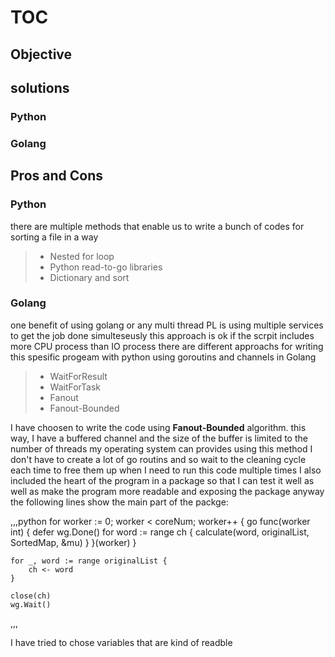 # TOC
## Objective
## solutions
### Python
### Golang
## Pros and Cons

### Python
there are multiple methods that enable us to write a bunch of codes for sorting a file in a way 
> - Nested for loop
> - Python read-to-go libraries
> - Dictionary and sort

### Golang
one benefit of using golang or any multi thread PL is using multiple services to get the job done simulteseusly 
this approach is ok if the scrpit includes more CPU process than IO process
there are different approachs for writing this spesific progeam with python using goroutins and channels in Golang
> - WaitForResult
> - WaitForTask
> - Fanout
> - Fanout-Bounded

I have choosen to write the code using **Fanout-Bounded** algorithm. this way, I have a buffered channel and the size of the buffer is limited to the number of threads my operating system can provides
using this method I don't have to create a lot of go routins and so wait to the cleaning cycle each time to free them up when I need to run this code multiple times 
I also included the heart of the program in a package so that I can test it well as well as make the program more readable and exposing the package anyway
the following lines show the main part of the packge:

,,,python
for worker := 0; worker < coreNum; worker++ {
		go func(worker int) {
			defer wg.Done()
			for word := range ch {
				calculate(word, originalList, SortedMap, &mu)
			}
		}(worker)
	}

	for _, word := range originalList {
		ch <- word
	}

	close(ch)
	wg.Wait()
,,,

I have tried to chose variables that are kind of readble 

